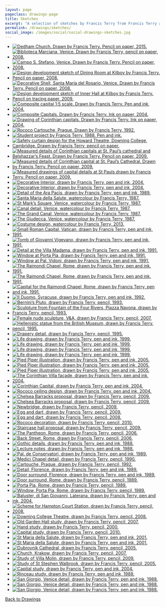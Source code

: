 ```yaml
---
layout: page
pageclass: drawings-page
title: Sketches
excerpt: "A selection of sketches by Francis Terry from Francis Terry and Associates architects. Subjects include Dedham Church, Biblioteca Marciana, Campo S. Stefano and St. Paul’s Cathedral among others."
permalink: /drawings/sketches/
social_image: /images/social/social-drawings-sketches.jpg
---
```


<ul class="list">

<li class="third">
<a class="fancybox" rel="group" href="/images/drawings/ft_dedham_church.jpg" title="Dedham Church. Drawn by Francis Terry. Pencil on paper, 2015.">
<img class="lazy" src="/images/drawings/thumbs/ft_dedham_church.jpg" alt="Dedham Church. Drawn by Francis Terry. Pencil on paper, 2015." />
</a>
</li>

<li class="third">
<a class="fancybox" rel="group" href="/images/drawings/ftsketches_image1.jpg" title="Biblioteca Marciana, Venice. Drawn by Francis Terry, pencil on paper, 2008.">
<img class="lazy" src="/images/drawings/thumbs/ftsketches_image1.jpg" alt="Biblioteca Marciana, Venice. Drawn by Francis Terry, pencil on paper, 2008." />
</a>
</li>

<li class="third">
<a class="fancybox" rel="group" href="/images/drawings/ftsketches_image7.jpg" title="Campo S. Stefano, Venice. Drawn by Francis Terry. Pencil on paper, 2008.">
<img class="lazy" src="/images/drawings/thumbs/ftsketches_image7.jpg" alt="Campo S. Stefano, Venice. Drawn by Francis Terry. Pencil on paper, 2008." />
</a>
</li>

<li class="third">
<a class="fancybox" rel="group" href="/images/drawings/dec15_23.jpg" title="Design development sketch of Dining Room at Kilboy by Francis Terry. Pencil on paper, 2008.">
<img class="lazy" src="/images/drawings/thumbs/dec15_23.jpg" alt="Design development sketch of Dining Room at Kilboy by Francis Terry. Pencil on paper, 2008." />
</a>
</li>

<li class="third">
<a class="fancybox" rel="group" href="/images/drawings/ftsketches_image8.jpg" title="Decorative Shell, Santa Maria del Rosario, Venice. Drawn by Francis Terry. Pencil on paper, 2008.">
<img class="lazy" src="/images/drawings/thumbs/ftsketches_image8.jpg" alt="Decorative Shell, Santa Maria del Rosario, Venice. Drawn by Francis Terry. Pencil on paper, 2008." />
</a>
</li>

<li class="third">
<a class="fancybox" rel="group" href="/images/drawings/dec15_28.jpg" title="Design development sketch of Inner Hall at Kilboy by Francis Terry. Pencil on tracing paper, 2009.">
<img class="lazy" src="/images/drawings/thumbs/dec15_28.jpg" alt="Design development sketch of Inner Hall at Kilboy by Francis Terry. Pencil on tracing paper, 2009." />
</a>
</li>

<li class="third">
<a class="fancybox" rel="group" href="/images/drawings/ftsketches_image6.jpg" title="Composite capital 1:5 scale. Drawn by Francis Terry. Pen and ink, 2004.">
<img class="lazy" src="/images/drawings/thumbs/ftsketches_image6.jpg" alt="Composite capital 1:5 scale. Drawn by Francis Terry. Pen and ink, 2004." />
</a>
</li>

<li class="third">
<a class="fancybox" rel="group" href="/images/drawings/ftsketches_image4.jpg" title="Composite Capitals. Drawn by Francis Terry. Ink on paper, 2004.">
<img class="lazy" src="/images/drawings/thumbs/ftsketches_image4.jpg" alt="Composite Capitals. Drawn by Francis Terry. Ink on paper, 2004." />
</a>
</li>

<li class="third">
<a class="fancybox" rel="group" href="/images/drawings/ftsketches_image5.jpg" title="Drawing of Corinthian capitals. Drawn by Francis Terry. Ink on paper, 2004.">
<img class="lazy" src="/images/drawings/thumbs/ftsketches_image5.jpg" alt="Drawing of Corinthian capitals. Drawn by Francis Terry. Ink on paper, 2004." />
</a>
</li>

<li class="third">
<a class="fancybox" rel="group" href="/images/essays/sketching-with-my-father/s-nicholas-prague-ft.jpg" title="Rococo Cartouche, Prague. Drawn by Francis Terry, 1992.">
<img class="lazy" src="/images/drawings/thumbs/s-nicholas-prague-ft.jpg" alt="Rococo Cartouche, Prague. Drawn by Francis Terry, 1992." />
</a>
</li>

<li class="third">
<a class="fancybox" rel="group" href="/images/drawings/shower-design.jpg" title="Student project by Francis Terry, 1988. Pen and ink.">
<img class="lazy" src="/images/drawings/thumbs/shower-design.jpg" alt="Student project by Francis Terry, 1988. Pen and ink." />
</a>
</li>

<li class="third">
<a class="fancybox" rel="group" href="/images/drawings/threeclassicists_image3.jpg" title="Safety curtain design for the Howard Theatre, Downing College, Cambridge. Drawn by Francis Terry, pencil on paper.">
<img class="lazy" src="/images/drawings/thumbs/threeclassicists_image3.jpg" alt="Safety curtain design for the Howard Theatre, Downing College, Cambridge. Drawn by Francis Terry, pencil on paper." />
</a>
</li>

<li class="third">
<a class="fancybox" rel="group" href="/images/drawings/dec15_06.jpg" title="Measured details of Corinthian capitals at St. Paul’s cathedral and Belshazzar’s Feast. Drawn by Francis Terry. Pencil on paper, 2009.">
<img class="lazy" src="/images/drawings/thumbs/dec15_06.jpg" alt="Measured details of Corinthian capitals at St. Paul’s cathedral and Belshazzar’s Feast. Drawn by Francis Terry. Pencil on paper, 2009." />
</a>
</li>

<li class="third">
<a class="fancybox" rel="group" href="/images/drawings/dec15_07.jpg" title="Measured details of Corinthian capital at St. Paul’s Cathedral. Drawn by Francis Terry. Pencil on paper, 2009.">
<img class="lazy" src="/images/drawings/thumbs/dec15_07.jpg" alt="Measured details of Corinthian capital at St. Paul’s Cathedral. Drawn by Francis Terry. Pencil on paper, 2009." />
</a>
</li>

<li class="third">
<a class="fancybox" rel="group" href="/images/drawings/dec15_37.jpg" title="Measured drawings of capital details at St Pauls drawn by Francis Terry. Pencil on paper, 2009.">
<img class="lazy" src="/images/drawings/thumbs/dec15_37.jpg" alt="Measured drawings of capital details at St Pauls drawn by Francis Terry. Pencil on paper, 2009." />
</a>
</li>

<li class="third">
<a class="fancybox" rel="group" href="/images/drawings/ftsketches_image2.jpg" title="Decorative Interior, drawn by Francis Terry, pen and ink, 2004.">
<img class="lazy" src="/images/drawings/thumbs/ftsketches_image2.jpg" alt="Decorative Interior, drawn by Francis Terry, pen and ink, 2004." />
</a>
</li>

<li class="third">
<a class="fancybox" rel="group" href="/images/drawings/ftsketches_image3.jpg" title="Decorative Interior, drawn by Francis Terry, pen and ink, 2004.">
<img class="lazy" src="/images/drawings/thumbs/ftsketches_image3.jpg" alt="Decorative Interior, drawn by Francis Terry, pen and ink, 2004." />
</a>
</li>

<li class="third">
<a class="fancybox" rel="group" href="/images/drawings/fta-202002-001.jpg" title="Detail of the Ara Pacis, drawn by Francis Terry, pen and ink, 1989.">
<img class="lazy" src="/images/drawings/thumbs/fta-202002-001.jpg" alt="Detail of the Ara Pacis, drawn by Francis Terry, pen and ink, 1989." />
</a>
</li>

<li class="third">
<a class="fancybox" rel="group" href="/images/drawings/fta-202002-002.jpg" title="Santa Maria della Salute, watercolour by Francis Terry, 1987.">
<img class="lazy" src="/images/drawings/thumbs/fta-202002-002.jpg" alt="Santa Maria della Salute, watercolour by Francis Terry, 1987." />
</a>
</li>

<li class="third">
<a class="fancybox" rel="group" href="/images/drawings/fta-202002-003.jpg" title="St Mark’s Square, Venice, watercolour by Francis Terry, 1987.">
<img class="lazy" src="/images/drawings/thumbs/fta-202002-003.jpg" alt="St Mark’s Square, Venice, watercolour by Francis Terry, 1987." />
</a>
</li>

<li class="third">
<a class="fancybox" rel="group" href="/images/drawings/fta-202002-004.jpg" title="Canal detail, Venice, watercolour by Francis Terry, 1987.">
<img class="lazy" src="/images/drawings/thumbs/fta-202002-004.jpg" alt="Canal detail, Venice, watercolour by Francis Terry, 1987." />
</a>
</li>

<li class="third">
<a class="fancybox" rel="group" href="/images/drawings/fta-202002-005.jpg" title="The Grand Canal, Venice, watercolour by Francis Terry, 1987.">
<img class="lazy" src="/images/drawings/thumbs/fta-202002-005.jpg" alt="The Grand Canal, Venice, watercolour by Francis Terry, 1987." />
</a>
</li>

<li class="third">
<a class="fancybox" rel="group" href="/images/drawings/fta-202002-006.jpg" title="The Giudecca, Venice, watercolour by Francis Terry, 1987.">
<img class="lazy" src="/images/drawings/thumbs/fta-202002-006.jpg" alt="The Giudecca, Venice, watercolour by Francis Terry, 1987." />
</a>
</li>

<li class="third">
<a class="fancybox" rel="group" href="/images/drawings/fta-202002-069.jpg" title="Costume design, watercolour by Francis Terry, 2013.">
<img class="lazy" src="/images/drawings/thumbs/fta-202002-069.jpg" alt="Costume design, watercolour by Francis Terry, 2013." />
</a>
</li>

<li class="third">
<a class="fancybox" rel="group" href="/images/drawings/fta-202002-012.jpg" title="Small Roman Capital, Vatican, drawn by Francis Terry, pen and ink, 1991.">
<img class="lazy" src="/images/drawings/thumbs/fta-202002-012.jpg" alt="Small Roman Capital, Vatican, drawn by Francis Terry, pen and ink, 1991." />
</a>
</li>

<li class="third">
<a class="fancybox" rel="group" href="/images/drawings/fta-202002-011.jpg" title="Tomb of Giovanni Vigevano, drawn by Francis Terry, pen and ink, 1991.">
<img class="lazy" src="/images/drawings/thumbs/fta-202002-011.jpg" alt="Tomb of Giovanni Vigevano, drawn by Francis Terry, pen and ink, 1991." />
</a>
</li>

<li class="third">
<a class="fancybox" rel="group" href="/images/drawings/fta-202002-013.jpg" title="Detail at the Villa Madama, drawn by Francis Terry, pen and ink, 1991.">
<img class="lazy" src="/images/drawings/thumbs/fta-202002-013.jpg" alt="Detail at the Villa Madama, drawn by Francis Terry, pen and ink, 1991." />
</a>
</li>

<li class="third">
<a class="fancybox" rel="group" href="/images/drawings/fta-202002-014.jpg" title="Window at Porta Pia, drawn by Francis Terry, pen and ink, 1991.">
<img class="lazy" src="/images/drawings/thumbs/fta-202002-014.jpg" alt="Window at Porta Pia, drawn by Francis Terry, pen and ink, 1991." />
</a>
</li>

<li class="third">
<a class="fancybox" rel="group" href="/images/drawings/fta-202002-015.jpg" title="Window at Pal. Vidoni, drawn by Francis Terry, pen and ink, 1991.">
<img class="lazy" src="/images/drawings/thumbs/fta-202002-015.jpg" alt="Window at Pal. Vidoni, drawn by Francis Terry, pen and ink, 1991." />
</a>
</li>

<li class="third">
<a class="fancybox" rel="group" href="/images/drawings/fta-202002-016.jpg" title="The Raimondi Chapel, Rome, drawn by Francis Terry, pen and ink, 1991.">
<img class="lazy" src="/images/drawings/thumbs/fta-202002-016.jpg" alt="The Raimondi Chapel, Rome, drawn by Francis Terry, pen and ink, 1991." />
</a>
</li>

<li class="third">
<a class="fancybox" rel="group" href="/images/drawings/fta-202002-017.jpg" title="The Raimondi Chapel, Rome, drawn by Francis Terry, pen and ink, 1991.">
<img class="lazy" src="/images/drawings/thumbs/fta-202002-017.jpg" alt="The Raimondi Chapel, Rome, drawn by Francis Terry, pen and ink, 1991." />
</a>
</li>

<li class="third">
<a class="fancybox" rel="group" href="/images/drawings/fta-202002-018.jpg" title="Capital for the Raimondi Chapel, Rome, drawn by Francis Terry, pen and ink, 1991.">
<img class="lazy" src="/images/drawings/thumbs/fta-202002-018.jpg" alt="Capital for the Raimondi Chapel, Rome, drawn by Francis Terry, pen and ink, 1991." />
</a>
</li>

<li class="third">
<a class="fancybox" rel="group" href="/images/drawings/fta-202002-019.jpg" title="Il Duomo, Syracuse, drawn by Francis Terry, pen and ink, 1992.">
<img class="lazy" src="/images/drawings/thumbs/fta-202002-019.jpg" alt="Il Duomo, Syracuse, drawn by Francis Terry, pen and ink, 1992." />
</a>
</li>

<li class="third">
<a class="fancybox" rel="group" href="/images/drawings/fta-202002-020.jpg" title="Bernini’s Pluto, drawn by Francis Terry, pencil, 1993.">
<img class="lazy" src="/images/drawings/thumbs/fta-202002-020.jpg" alt="Bernini’s Pluto, drawn by Francis Terry, pencil, 1993." />
</a>
</li>

<li class="third">
<a class="fancybox" rel="group" href="/images/drawings/fta-202002-021.jpg" title="Sculpture from Fountain of the Four Rivers, Piazza Navona, drawn by Francis Terry, pencil, 1993.">
<img class="lazy" src="/images/drawings/thumbs/fta-202002-021.jpg" alt="Sculpture from Fountain of the Four Rivers, Piazza Navona, drawn by Francis Terry, pencil, 1993." />
</a>
</li>

<li class="third">
<a class="fancybox" rel="group" href="/images/drawings/fta-202002-051.jpg" title="Female nude sculpture, V&A, drawn by Francis Terry, pencil, 2007.">
<img class="lazy" src="/images/drawings/thumbs/fta-202002-051.jpg" alt="Female nude sculpture, V&A, drawn by Francis Terry, pencil, 2007." />
</a>
</li>

<li class="third">
<a class="fancybox" rel="group" href="/images/drawings/fta-202002-022.jpg" title="Hellenistic statue from the British Museum, drawn by Francis Terry, pencil, 1995.">
<img class="lazy" src="/images/drawings/thumbs/fta-202002-022.jpg" alt="Hellenistic statue from the British Museum, drawn by Francis Terry, pencil, 1995." />
</a>
</li>

<li class="third">
<a class="fancybox" rel="group" href="/images/drawings/fta-202002-054.jpg" title="Drapery detail, drawn by Francis Terry, pencil, 1995.">
<img class="lazy" src="/images/drawings/thumbs/fta-202002-054.jpg" alt="Drapery detail, drawn by Francis Terry, pencil, 1995." />
</a>
</li>

<li class="third">
<a class="fancybox" rel="group" href="/images/drawings/fta-202002-023.jpg" title="Life drawing, drawn by Francis Terry, pen and ink, 1999.">
<img class="lazy" src="/images/drawings/thumbs/fta-202002-023.jpg" alt="Life drawing, drawn by Francis Terry, pen and ink, 1999." />
</a>
</li>

<li class="third">
<a class="fancybox" rel="group" href="/images/drawings/fta-202002-024.jpg" title="Life drawing, drawn by Francis Terry, pen and ink, 1999.">
<img class="lazy" src="/images/drawings/thumbs/fta-202002-024.jpg" alt="Life drawing, drawn by Francis Terry, pen and ink, 1999." />
</a>
</li>

<li class="third">
<a class="fancybox" rel="group" href="/images/drawings/fta-202002-025.jpg" title="Life drawing, drawn by Francis Terry, pen and ink, 1999.">
<img class="lazy" src="/images/drawings/thumbs/fta-202002-025.jpg" alt="Life drawing, drawn by Francis Terry, pen and ink, 1999." />
</a>
</li>

<li class="third">
<a class="fancybox" rel="group" href="/images/drawings/fta-202002-026.jpg" title="Life drawing, drawn by Francis Terry, pen and ink, 1999.">
<img class="lazy" src="/images/drawings/thumbs/fta-202002-026.jpg" alt="Life drawing, drawn by Francis Terry, pen and ink, 1999." />
</a>
</li>

<li class="third">
<a class="fancybox" rel="group" href="/images/drawings/fta-202002-027.jpg" title="Pied Piper illustration, drawn by Francis Terry, pen and ink, 2005.">
<img class="lazy" src="/images/drawings/thumbs/fta-202002-027.jpg" alt="Pied Piper illustration, drawn by Francis Terry, pen and ink, 2005." />
</a>
</li>

<li class="third">
<a class="fancybox" rel="group" href="/images/drawings/fta-202002-029.jpg" title="Pied Piper illustration, drawn by Francis Terry, pen and ink, 2005.">
<img class="lazy" src="/images/drawings/thumbs/fta-202002-029.jpg" alt="Pied Piper illustration, drawn by Francis Terry, pen and ink, 2005." />
</a>
</li>

<li class="third">
<a class="fancybox" rel="group" href="/images/drawings/fta-202002-028.jpg" title="Pied Piper illustration, drawn by Francis Terry, pen and ink, 2005.">
<img class="lazy" src="/images/drawings/thumbs/fta-202002-028.jpg" alt="Pied Piper illustration, drawn by Francis Terry, pen and ink, 2005." />
</a>
</li>

<li class="third">
<a class="fancybox" rel="group" href="/images/drawings/fta-202002-034.jpg" title="The Corinthian Villa façade, drawn by Francis Terry, pen and ink, 2004.">
<img class="lazy" src="/images/drawings/thumbs/fta-202002-034.jpg" alt="The Corinthian Villa façade, drawn by Francis Terry, pen and ink, 2004." />
</a>
</li>

<li class="third">
<a class="fancybox" rel="group" href="/images/drawings/fta-202002-035.jpg" title="Corinthian Capital, drawn by Francis Terry, pen and ink, 2004.">
<img class="lazy" src="/images/drawings/thumbs/fta-202002-035.jpg" alt="Corinthian Capital, drawn by Francis Terry, pen and ink, 2004." />
</a>
</li>

<li class="third">
<a class="fancybox" rel="group" href="/images/drawings/fta-202002-037.jpg" title="Rococo ceiling design, drawn by Francis Terry, pen and ink, 2004.">
<img class="lazy" src="/images/drawings/thumbs/fta-202002-037.jpg" alt="Rococo ceiling design, drawn by Francis Terry, pen and ink, 2004." />
</a>
</li>

<li class="third">
<a class="fancybox" rel="group" href="/images/drawings/fta-202002-038.jpg" title="Chelsea Barracks proposal, drawn by Francis Terry, pencil, 2009.">
<img class="lazy" src="/images/drawings/thumbs/fta-202002-038.jpg" alt="Chelsea Barracks proposal, drawn by Francis Terry, pencil, 2009." />
</a>
</li>

<li class="third">
<a class="fancybox" rel="group" href="/images/drawings/fta-202002-039.jpg" title="Chelsea Barracks proposal, drawn by Francis Terry, pencil, 2009.">
<img class="lazy" src="/images/drawings/thumbs/fta-202002-039.jpg" alt="Chelsea Barracks proposal, drawn by Francis Terry, pencil, 2009." />
</a>
</li>

<li class="third">
<a class="fancybox" rel="group" href="/images/drawings/fta-202002-047.jpg" title="Newbridge, drawn by Francis Terry, pencil, 2009.">
<img class="lazy" src="/images/drawings/thumbs/fta-202002-047.jpg" alt="Newbridge, drawn by Francis Terry, pencil, 2009." />
</a>
</li>

<li class="third">
<a class="fancybox" rel="group" href="/images/drawings/fta-202002-041.jpg" title="Egg and dart, drawn by Francis Terry, pencil, 2009.">
<img class="lazy" src="/images/drawings/thumbs/fta-202002-041.jpg" alt="Egg and dart, drawn by Francis Terry, pencil, 2009." />
</a>
</li>

<li class="third">
<a class="fancybox" rel="group" href="/images/drawings/fta-202002-045.jpg" title="Egg and dart, drawn by Francis Terry, pencil, 2008.">
<img class="lazy" src="/images/drawings/thumbs/fta-202002-045.jpg" alt="Egg and dart, drawn by Francis Terry, pencil, 2008." />
</a>
</li>

<li class="third">
<a class="fancybox" rel="group" href="/images/drawings/fta-202002-046.jpg" title="Rococo decoration, drawn by Francis Terry, pencil, 2010.">
<img class="lazy" src="/images/drawings/thumbs/fta-202002-046.jpg" alt="Rococo decoration, drawn by Francis Terry, pencil, 2010." />
</a>
</li>

<li class="third">
<a class="fancybox" rel="group" href="/images/drawings/fta-202002-048.jpg" title="Staircase hall proposal, drawn by Francis Terry, pencil, 2009.">
<img class="lazy" src="/images/drawings/thumbs/fta-202002-048.jpg" alt="Staircase hall proposal, drawn by Francis Terry, pencil, 2009." />
</a>
</li>

<li class="third">
<a class="fancybox" rel="group" href="/images/drawings/fta-202002-052.jpg" title="The Pantheon, Rome, drawn by Francis Terry, pencil, 2006.">
<img class="lazy" src="/images/drawings/thumbs/fta-202002-052.jpg" alt="The Pantheon, Rome, drawn by Francis Terry, pencil, 2006." />
</a>
</li>

<li class="third">
<a class="fancybox" rel="group" href="/images/drawings/fta-202002-053.jpg" title="Back Street, Rome, drawn by Francis Terry, pencil, 2006.">
<img class="lazy" src="/images/drawings/thumbs/fta-202002-053.jpg" alt="Back Street, Rome, drawn by Francis Terry, pencil, 2006." />
</a>
</li>

<li class="third">
<a class="fancybox" rel="group" href="/images/drawings/fta-202002-007.jpg" title="Gothic details, drawn by Francis Terry, pen and ink, 1988.">
<img class="lazy" src="/images/drawings/thumbs/fta-202002-007.jpg" alt="Gothic details, drawn by Francis Terry, pen and ink, 1988." />
</a>
</li>

<li class="third">
<a class="fancybox" rel="group" href="/images/drawings/fta-202002-008.jpg" title="Lecture notes, drawn by Francis Terry, pen and ink, 1988.">
<img class="lazy" src="/images/drawings/thumbs/fta-202002-008.jpg" alt="Lecture notes, drawn by Francis Terry, pen and ink, 1988." />
</a>
</li>

<li class="third">
<a class="fancybox" rel="group" href="/images/drawings/fta-202002-009.jpg" title="Pal. de Conservatori, drawn by Francis Terry, pen and ink, 1989.">
<img class="lazy" src="/images/drawings/thumbs/fta-202002-009.jpg" alt="Pal. de Conservatori, drawn by Francis Terry, pen and ink, 1989." />
</a>
</li>

<li class="third">
<a class="fancybox" rel="group" href="/images/drawings/fta-202002-050.jpg" title="Medici Chapel detail, drawn by Francis Terry, pencil, 1990.">
<img class="lazy" src="/images/drawings/thumbs/fta-202002-050.jpg" alt="Medici Chapel detail, drawn by Francis Terry, pencil, 1990." />
</a>
</li>

<li class="third">
<a class="fancybox" rel="group" href="/images/drawings/fta-202002-055.jpg" title="Cartouche, Prague, drawn by Francis Terry, pencil, 1992.">
<img class="lazy" src="/images/drawings/thumbs/fta-202002-055.jpg" alt="Cartouche, Prague, drawn by Francis Terry, pencil, 1992." />
</a>
</li>

<li class="third">
<a class="fancybox" rel="group" href="/images/drawings/fta-202002-010.jpg" title="Detail, Florence, drawn by Francis Terry, pen and ink, 1989.">
<img class="lazy" src="/images/drawings/thumbs/fta-202002-010.jpg" alt="Detail, Florence, drawn by Francis Terry, pen and ink, 1989." />
</a>
</li>

<li class="third">
<a class="fancybox" rel="group" href="/images/drawings/fta-202002-056.jpg" title="Door surround, Florence, drawn by Francis Terry, pen and ink, 1989.">
<img class="lazy" src="/images/drawings/thumbs/fta-202002-056.jpg" alt="Door surround, Florence, drawn by Francis Terry, pen and ink, 1989." />
</a>
</li>

<li class="third">
<a class="fancybox" rel="group" href="/images/drawings/fta-202002-057.jpg" title="Door surround, Rome, drawn by Francis Terry, pencil, 1989.">
<img class="lazy" src="/images/drawings/thumbs/fta-202002-057.jpg" alt="Door surround, Rome, drawn by Francis Terry, pencil, 1989." />
</a>
</li>

<li class="third">
<a class="fancybox" rel="group" href="/images/drawings/fta-202002-058.jpg" title="Porta Pia, Rome, drawn by Francis Terry, pencil, 1989.">
<img class="lazy" src="/images/drawings/thumbs/fta-202002-058.jpg" alt="Porta Pia, Rome, drawn by Francis Terry, pencil, 1989." />
</a>
</li>

<li class="third">
<a class="fancybox" rel="group" href="/images/drawings/fta-202002-059.jpg" title="Window, Porta Pia, Rome, drawn by Francis Terry, pencil, 1989.">
<img class="lazy" src="/images/drawings/thumbs/fta-202002-059.jpg" alt="Window, Porta Pia, Rome, drawn by Francis Terry, pencil, 1989." />
</a>
</li>

<li class="third">
<a class="fancybox" rel="group" href="/images/drawings/fta-202002-060.jpg" title="Baluster, di San Giovanni, Laterana, drawn by Francis Terry, pen and ink, 2004.">
<img class="lazy" src="/images/drawings/thumbs/fta-202002-060.jpg" alt="Baluster, di San Giovanni, Laterana, drawn by Francis Terry, pen and ink, 2004." />
</a>
</li>

<li class="third">
<a class="fancybox" rel="group" href="/images/drawings/fta-202002-061.jpg" title="Scheme for Hampton Court Station, drawn by Francis Terry, pencil, 2008.">
<img class="lazy" src="/images/drawings/thumbs/fta-202002-061.jpg" alt="Scheme for Hampton Court Station, drawn by Francis Terry, pencil, 2008." />
</a>
</li>

<li class="third">
<a class="fancybox" rel="group" href="/images/drawings/fta-202002-062.jpg" title="Downing College Theatre, drawn by Francis Terry, pencil, 2008.">
<img class="lazy" src="/images/drawings/thumbs/fta-202002-062.jpg" alt="Downing College Theatre, drawn by Francis Terry, pencil, 2008." />
</a>
</li>

<li class="third">
<a class="fancybox" rel="group" href="/images/drawings/fta-202002-063.jpg" title="Old Garden Hall study, drawn by Francis Terry, pencil, 2007.">
<img class="lazy" src="/images/drawings/thumbs/fta-202002-063.jpg" alt="Old Garden Hall study, drawn by Francis Terry, pencil, 2007." />
</a>
</li>

<li class="third">
<a class="fancybox" rel="group" href="/images/drawings/fta-202002-064.jpg" title="Hand study, drawn by Francis Terry, pencil, 2000.">
<img class="lazy" src="/images/drawings/thumbs/fta-202002-064.jpg" alt="Hand study, drawn by Francis Terry, pencil, 2000." />
</a>
</li>

<li class="third">
<a class="fancybox" rel="group" href="/images/drawings/fta-202002-065.jpg" title="Capital study, drawn by Francis Terry, pencil, 2010.">
<img class="lazy" src="/images/drawings/thumbs/fta-202002-065.jpg" alt="Capital study, drawn by Francis Terry, pencil, 2010." />
</a>
</li>

<li class="third">
<a class="fancybox" rel="group" href="/images/drawings/fta-202002-066.jpg" title="St Maria della Salute, drawn by Francis Terry, pen and ink, 2001.">
<img class="lazy" src="/images/drawings/thumbs/fta-202002-066.jpg" alt="St Maria della Salute, drawn by Francis Terry, pen and ink, 2001." />
</a>
</li>

<li class="third">
<a class="fancybox" rel="group" href="/images/drawings/fta-202002-067.jpg" title="St Maria della Salute, drawn by Francis Terry, pen and ink, 2001.">
<img class="lazy" src="/images/drawings/thumbs/fta-202002-067.jpg" alt="St Maria della Salute, drawn by Francis Terry, pen and ink, 2001." />
</a>
</li>

<li class="third">
<a class="fancybox" rel="group" href="/images/drawings/fta-202002-068.jpg" title="Dubrovnik Cathedral, drawn by Francis Terry, pencil, 2005.">
<img class="lazy" src="/images/drawings/thumbs/fta-202002-068.jpg" alt="Dubrovnik Cathedral, drawn by Francis Terry, pencil, 2005." />
</a>
</li>

<li class="third">
<a class="fancybox" rel="group" href="/images/drawings/fta-202002-070.jpg" title="Church, Krakow, drawn by Francis Terry, pencil, 2007.">
<img class="lazy" src="/images/drawings/thumbs/fta-202002-070.jpg" alt="Church, Krakow, drawn by Francis Terry, pencil, 2007." />
</a>
</li>

<li class="third">
<a class="fancybox" rel="group" href="/images/drawings/fta-202002-071.jpg" title="Study of Villa Molin, drawn by Francis Terry, pencil, 2009.">
<img class="lazy" src="/images/drawings/thumbs/fta-202002-071.jpg" alt="Study of Villa Molin, drawn by Francis Terry, pencil, 2009." />
</a>
</li>

<li class="third">
<a class="fancybox" rel="group" href="/images/drawings/fta-202002-072.jpg" title="Study of St Stephen Walbrook, drawn by Francis Terry, pencil, 2005.">
<img class="lazy" src="/images/drawings/thumbs/fta-202002-072.jpg" alt="Study of St Stephen Walbrook, drawn by Francis Terry, pencil, 2005." />
</a>
</li>

<li class="third">
<a class="fancybox" rel="group" href="/images/drawings/fta-202002-073.jpg" title="Capital study, drawn by Francis Terry, pen and ink, 2004.">
<img class="lazy" src="/images/drawings/thumbs/fta-202002-073.jpg" alt="Capital study, drawn by Francis Terry, pen and ink, 2004." />
</a>
</li>

<li class="third">
<a class="fancybox" rel="group" href="/images/drawings/fta-202002-074.jpg" title="Rinceau study, drawn by Francis Terry, pen and ink, 1988.">
<img class="lazy" src="/images/drawings/thumbs/fta-202002-074.jpg" alt="Rinceau study, drawn by Francis Terry, pen and ink, 1988." />
</a>
</li>

<li class="third">
<a class="fancybox" rel="group" href="/images/drawings/fta-202002-075.jpg" title="San Giorgio, Venice detail, drawn by Francis Terry, pen and ink, 1988.">
<img class="lazy" src="/images/drawings/thumbs/fta-202002-075.jpg" alt="San Giorgio, Venice detail, drawn by Francis Terry, pen and ink, 1988." />
</a>
</li>

<li class="third">
<a class="fancybox" rel="group" href="/images/drawings/fta-202002-076.jpg" title="San Giorgio, Venice detail, drawn by Francis Terry, pen and ink, 1988.">
<img class="lazy" src="/images/drawings/thumbs/fta-202002-076.jpg" alt="San Giorgio, Venice detail, drawn by Francis Terry, pen and ink, 1988." />
</a>
</li>

<li class="third">
<a class="fancybox" rel="group" href="/images/drawings/fta-202002-077.jpg" title="San Giorgio, Venice detail, drawn by Francis Terry, pen and ink, 1988.">
<img class="lazy" src="/images/drawings/thumbs/fta-202002-077.jpg" alt="San Giorgio, Venice detail, drawn by Francis Terry, pen and ink, 1988." />
</a>
</li>

</ul>

<p><a href="/drawings/" class="button" alt="Sketches">Back to Drawings</a></p>